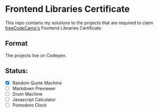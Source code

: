 # Frontend Libraries Certificate
This repo contains my solutions to the projects that are required to claim [freeCodeCamp's](https://www.freecodecamp.org/) Frontend Libraries Certificate.

## Format
The projects live on Codepen.

## Status:
- [x] Random Quote Machine
- [ ] Markdown Previewer
- [ ] Drum Machine
- [ ] Javascript Calculator
- [ ] Pomodoro Clock
